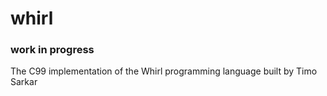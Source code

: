 # whirl

### work in progress


The C99 implementation of the Whirl programming language built by Timo Sarkar
